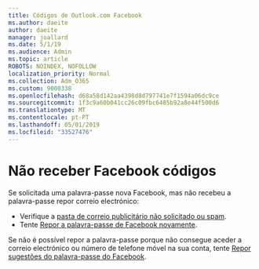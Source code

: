 ```yaml
---
title: Códigos de Outlook.com Facebook
ms.author: daeite
author: daeite
manager: joallard
ms.date: 5/1/19
ms.audience: Admin
ms.topic: article
ROBOTS: NOINDEX, NOFOLLOW
localization_priority: Normal
ms.collection: Adm_O365
ms.custom: 9000338
ms.openlocfilehash: d68a58d142aa4398d8d797741e7f1594a06dc9ce
ms.sourcegitcommit: 1f3c9a60b041cc26c09fbc6485b92a8e44f500d6
ms.translationtype: MT
ms.contentlocale: pt-PT
ms.lasthandoff: 05/01/2019
ms.locfileid: "33527476"
---
```

# <a name="not-receiving-facebook-codes"></a>Não receber Facebook códigos

Se solicitada uma palavra-passe nova Facebook, mas não recebeu a palavra-passe repor correio electrónico:

- Verifique a [pasta de correio publicitário não solicitado ou spam](https://outlook.live.com/mail/junkemail).
- Tente [Repor a palavra-passe de Facebook novamente](https://www.facebook.com/help/213395615347144?helpref=faq_content).

Se não é possível repor a palavra-passe porque não consegue aceder a correio electrónico ou número de telefone móvel na sua conta, tente [Repor sugestões do palavra-passe do Facebook](https://www.facebook.com/help/218815984812734).